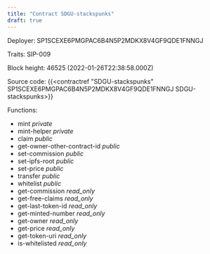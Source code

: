 ```yaml
---
title: "Contract SDGU-stackspunks"
draft: true
---
```

Deployer: SP1SCEXE6PMGPAC6B4N5P2MDKX8V4GF9QDE1FNNGJ

Traits:
SIP-009 



Block height: 46525 (2022-01-26T22:38:58.000Z)

Source code: {{<contractref "SDGU-stackspunks" SP1SCEXE6PMGPAC6B4N5P2MDKX8V4GF9QDE1FNNGJ SDGU-stackspunks>}}

Functions:

* mint _private_
* mint-helper _private_
* claim _public_
* get-owner-other-contract-id _public_
* set-commission _public_
* set-ipfs-root _public_
* set-price _public_
* transfer _public_
* whitelist _public_
* get-commission _read_only_
* get-free-claims _read_only_
* get-last-token-id _read_only_
* get-minted-number _read_only_
* get-owner _read_only_
* get-price _read_only_
* get-token-uri _read_only_
* is-whitelisted _read_only_

